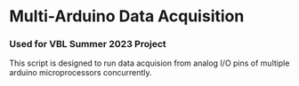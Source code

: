 # Multi-Arduino Data Acquisition

### Used for VBL Summer 2023 Project

This script is designed to run data acquision from analog I/O pins of multiple arduino microprocessors concurrently.
